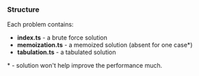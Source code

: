 ### Structure
Each problem contains:
 - **index.ts** - a brute force solution
 - **memoization.ts** - a memoized solution (absent for one case*)
 - **tabulation.ts** - a tabulated solution

\* - solution won't help improve the performance much.